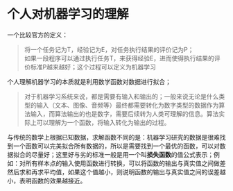 个人对机器学习的理解
====
一个比较官方的定义：<br>
> 将一个任务记为T，经验记为E，对任务执行结果的评价记为P；<br>如果一段程序可以通过执行任务T，来获得经验E，进而使得执行结果的评价标准P越来越好；这个过程可以定义为机器学习

个人理解机器学习的本质就是利用数学函数对数据进行拟合；
>对于机器学习系统来说，都是需要有输入和输出的；一般来说无论是什么类型的输入（文本、图像、音频等）最终都需要转化为数字类型的数据作为算法输入，而算法输出的也是数字，需要后续转为人类可理解的信息。算法实际上可以理解为一个函数，将输入转化为输出的过程。

与传统的数学上根据已知数据，求解函数不同的是：机器学习研究的数据是很难找到一个函数可以完美拟合所有数据的，所以是需要找到一个最优的函数，可以对数据拟合的尽量好；这里好与劣的标准一般是用一个叫**损失函数**的值公式表示；例如：对所有样本点的输入使用函数进行转换，可以将函数的输出与真实值之间做差然后求和再求平均值，如果这个值越小，则说明函数的输出与真实值之间的误差越小，表明函数的效果越接近。
